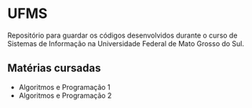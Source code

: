# UFMS

Repositório para guardar os códigos desenvolvidos durante o curso de Sistemas de Informação na Universidade Federal de Mato Grosso do Sul.

## Matérias cursadas
- Algoritmos e Programação 1
- Algoritmos e Programação 2